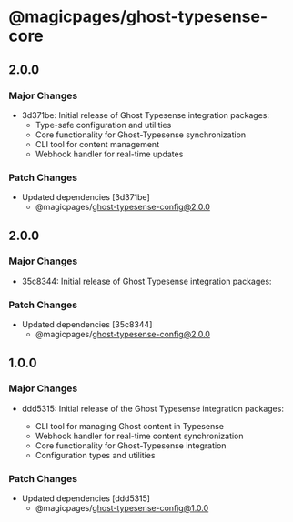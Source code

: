 # @magicpages/ghost-typesense-core

## 2.0.0

### Major Changes

- 3d371be: Initial release of Ghost Typesense integration packages:
  - Type-safe configuration and utilities
  - Core functionality for Ghost-Typesense synchronization
  - CLI tool for content management
  - Webhook handler for real-time updates

### Patch Changes

- Updated dependencies [3d371be]
  - @magicpages/ghost-typesense-config@2.0.0

## 2.0.0

### Major Changes

- 35c8344: Initial release of Ghost Typesense integration packages:

### Patch Changes

- Updated dependencies [35c8344]
  - @magicpages/ghost-typesense-config@2.0.0

## 1.0.0

### Major Changes

- ddd5315: Initial release of the Ghost Typesense integration packages:

  - CLI tool for managing Ghost content in Typesense
  - Webhook handler for real-time content synchronization
  - Core functionality for Ghost-Typesense integration
  - Configuration types and utilities

### Patch Changes

- Updated dependencies [ddd5315]
  - @magicpages/ghost-typesense-config@1.0.0
